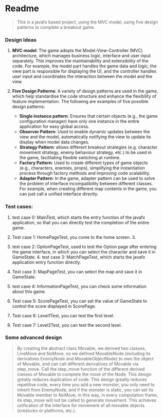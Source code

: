 # Readme

> This is a javafx based project, using the MVC model, using five design patterns to complete a breakout game.

### Design Ideas

1. **MVC model**: The game adopts the Model-View-Controller (MVC) architecture, which manages business logic, interface and user input separately. This improves the maintainability and extensibility of the code. For example, the model part handles the game data and logic, the view part is responsible for displaying the UI, and the controller handles user input and coordinates the interaction between the model and the view.

2. **Five Design Patterns**: A variety of design patterns are used in the game, which help standardise the code structure and enhance the flexibility of feature implementation. The following are examples of five possible design patterns:
   
   - **Single instance pattern**: Ensures that certain objects (e.g., the game configuration manager) have only one instance in the entire application for easy global access.
   - **Observer Pattern**: Used to enable dynamic updates between the view and the model, automatically notifying the view to update its display when model data changes.
   - **Strategy Pattern**: allows different breakout strategies (e.g. character movement strategy, enemy behaviour strategy, etc.) to be used in the game, facilitating flexible switching at runtime.
   - **Factory Pattern**: Used to create different types of game objects (e.g., characters, enemies, props), simplifying the instantiation process through factory methods and improving code scalability.
   - **Adapter Pattern**: In the game, adapter pattern can be used to solve the problem of interface incompatibility between different classes. For example, when creating different map contents in the game, you can just call a unified interface directly.

### Test cases:

1. test case 0: MainTest, which starts the entry function of the javafx application, so that you can directly test the completion of the entire game.

2. Test case 1: HomePageTest, you come to the home screen. 3.

3. test case 2: OptionPageTest, used to test the Option page after entering the game interface, in which you can select the character and save it in GameState. 4. test case 3: MatchPageTest, which starts the javafx application entry function directly.

4. Test case 3: MapPageTest, you can select the map and save it in GameState.

5. test case 4: InformationPageTest, you can check some information about this game.

6. Test case 5: ScorePageTest, you can set the value of GameState to control the score displayed in ScorePage.

7. Test case 6: Level1Test, you can test the first level.

8. Test case 7: Level2Test, you can test the second level.

### Some advanced design

> By creating the abstract class Movable, we derived two classes, LineMove and NoMove, so we defined MovableNode (including its derivatives EnemyNode and MovableObjectNode) to own the object of Movable, and can call different derivatives of Movable via step_move. Call the step_move function of the different derived classes of Movable to complete the move of the Node.
> This design greatly reduces duplication of code. 
> This design greatly reduces repetitive code, every time you add a new monster, you only need to inherit from EnemyNode, and if the monster is static, you can set its Movable member to NoMove, in this way, in every computation frame, its step_move will not be called to generate movement. This achieves unification of the interface for movement of all movable objects (creatures or platforms, etc.).








